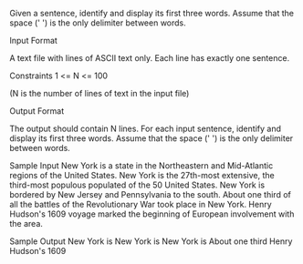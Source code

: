 Given a sentence, identify and display its first three words. Assume that the space (' ') is the only delimiter between words.

Input Format

A text file with lines of ASCII text only. Each line has exactly one sentence.

Constraints
1 <= N <= 100

(N is the number of lines of text in the input file)

Output Format

The output should contain N lines. For each input sentence, identify and display its first three words. Assume that the space (' ') is the only delimiter between words.

Sample Input
New York is a state in the Northeastern and Mid-Atlantic regions of the United States. 
New York is the 27th-most extensive, the third-most populous populated of the 50 United States. 
New York is bordered by New Jersey and Pennsylvania to the south.
About one third of all the battles of the Revolutionary War took place in New York.
Henry Hudson's 1609 voyage marked the beginning of European involvement with the area.

Sample Output
New York is
New York is
New York is
About one third
Henry Hudson's 1609